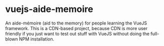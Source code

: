 # vuejs-aide-memoire

An aide-mémoire (aid to the memory) for people learning the VueJS framework. This is a CDN-based project, because CDN is more user friendly if you just want to test out stuff with VueJS without doing the full-blown NPM installation.
